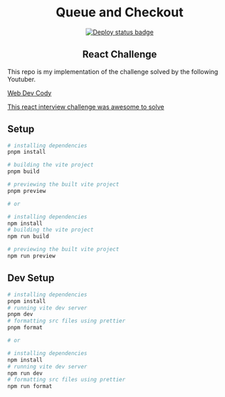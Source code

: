 <h1 align="center">Queue and Checkout</h1>

<div align="center">
    <a href="https://github.com/ArindamPal-0/queue-and-checkout-react-challenge/actions">
    <img src="https://github.com/ArindamPal-0/queue-and-checkout-react-challenge/workflows/deploy/badge.svg" alt="Deploy status badge">
  </a>
</div>

<h2 align="center">React Challenge</h2>

This repo is my implementation of the challenge solved by the following Youtuber.

[Web Dev Cody](https://www.youtube.com/@WebDevCody)

[This react interview challenge was awesome to solve](https://www.youtube.com/watch?v=B9fmr1TpKHE)

## Setup

```powershell
# installing dependencies
pnpm install

# building the vite project
pnpm build

# previewing the built vite project
pnpm preview

# or

# installing dependencies
npm install
# building the vite project
npm run build

# previewing the built vite project
npm run preview
```

## Dev Setup

```powershell
# installing dependencies
pnpm install
# running vite dev server
pnpm dev
# formatting src files using prettier
pnpm format

# or

# installing dependencies
npm install
# running vite dev server
npm run dev
# formatting src files using prettier
npm run format
```
